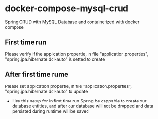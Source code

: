 # docker-compose-mysql-crud
Spring CRUD with MySQL Database and containerized with docker compose

## First time run

Please verify if the application propertie, in file "application.properties", "spring.jpa.hibernate.ddl-auto" is setted to create

## After first time rume

Please set application propertie, in file "application.properties", "spring.jpa.hibernate.ddl-auto" to update

- Use this setup for in first time run Spring be cappable to create our database entities, and after our database will not be dropped and data persisted during runtime will be saved
